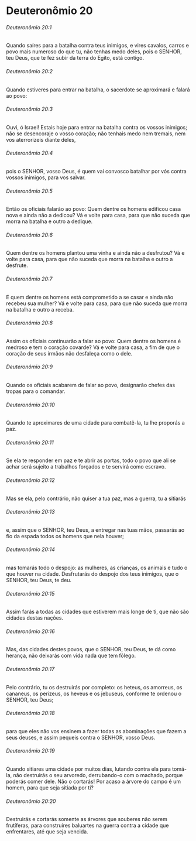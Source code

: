 # Deuteronômio 20

###### Deuteronômio 20:1

Quando saíres para a batalha contra teus inimigos, e vires cavalos, carros e povo mais numeroso do que tu, não tenhas medo deles, pois o SENHOR, teu Deus, que te fez subir da terra do Egito, está contigo.

###### Deuteronômio 20:2

Quando estiveres para entrar na batalha, o sacerdote se aproximará e falará ao povo:

###### Deuteronômio 20:3

Ouvi, ó Israel! Estais hoje para entrar na batalha contra os vossos inimigos; não se desencoraje o vosso coração; não tenhais medo nem tremais, nem vos aterrorizeis diante deles,

###### Deuteronômio 20:4

pois o SENHOR, vosso Deus, é quem vai convosco batalhar por vós contra vossos inimigos, para vos salvar.

###### Deuteronômio 20:5

Então os oficiais falarão ao povo: Quem dentre os homens edificou casa nova e ainda não a dedicou? Vá e volte para casa, para que não suceda que morra na batalha e outro a dedique.

###### Deuteronômio 20:6

Quem dentre os homens plantou uma vinha e ainda não a desfrutou? Vá e volte para casa, para que não suceda que morra na batalha e outro a desfrute.

###### Deuteronômio 20:7

E quem dentre os homens está comprometido a se casar e ainda não recebeu sua mulher? Vá e volte para casa, para que não suceda que morra na batalha e outro a receba.

###### Deuteronômio 20:8

Assim os oficiais continuarão a falar ao povo: Quem dentre os homens é medroso e tem o coração covarde? Vá e volte para casa, a fim de que o coração de seus irmãos não desfaleça como o dele.

###### Deuteronômio 20:9

Quando os oficiais acabarem de falar ao povo, designarão chefes das tropas para o comandar.

###### Deuteronômio 20:10

Quando te aproximares de uma cidade para combatê-la, tu lhe proporás a paz.

###### Deuteronômio 20:11

Se ela te responder em paz e te abrir as portas, todo o povo que ali se achar será sujeito a trabalhos forçados e te servirá como escravo.

###### Deuteronômio 20:12

Mas se ela, pelo contrário, não quiser a tua paz, mas a guerra, tu a sitiarás

###### Deuteronômio 20:13

e, assim que o SENHOR, teu Deus, a entregar nas tuas mãos, passarás ao fio da espada todos os homens que nela houver;

###### Deuteronômio 20:14

mas tomarás todo o despojo: as mulheres, as crianças, os animais e tudo o que houver na cidade. Desfrutarás do despojo dos teus inimigos, que o SENHOR, teu Deus, te deu.

###### Deuteronômio 20:15

Assim farás a todas as cidades que estiverem mais longe de ti, que não são cidades destas nações.

###### Deuteronômio 20:16

Mas, das cidades destes povos, que o SENHOR, teu Deus, te dá como herança, não deixarás com vida nada que tem fôlego.

###### Deuteronômio 20:17

Pelo contrário, tu os destruirás por completo: os heteus, os amorreus, os cananeus, os perizeus, os heveus e os jebuseus, conforme te ordenou o SENHOR, teu Deus;

###### Deuteronômio 20:18

para que eles não vos ensinem a fazer todas as abominações que fazem a seus deuses, e assim pequeis contra o SENHOR, vosso Deus.

###### Deuteronômio 20:19

Quando sitiares uma cidade por muitos dias, lutando contra ela para tomá-la, não destruirás o seu arvoredo, derrubando-o com o machado, porque poderás comer dele. Não o cortarás! Por acaso a árvore do campo é um homem, para que seja sitiada por ti?

###### Deuteronômio 20:20

Destruirás e cortarás somente as árvores que souberes não serem frutíferas, para construíres baluartes na guerra contra a cidade que enfrentares, até que seja vencida.

